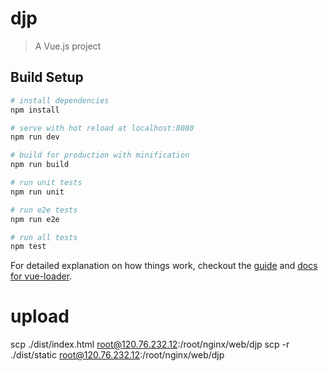 # djp

> A Vue.js project

## Build Setup

``` bash
# install dependencies
npm install

# serve with hot reload at localhost:8080
npm run dev

# build for production with minification
npm run build

# run unit tests
npm run unit

# run e2e tests
npm run e2e

# run all tests
npm test
```

For detailed explanation on how things work, checkout the [guide](http://vuejs-templates.github.io/webpack/) and [docs for vue-loader](http://vuejs.github.io/vue-loader).

# upload
scp ./dist/index.html root@120.76.232.12:/root/nginx/web/djp
scp -r ./dist/static root@120.76.232.12:/root/nginx/web/djp
